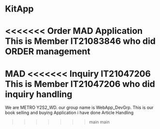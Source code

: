 # KitApp
<<<<<<< Order
MAD Application
This is Member IT21083846 who did ORDER management
=======
MAD
<<<<<<< Inquiry
IT21047206
This is Member IT21047206 who did inquiry handling
=======
We are METRO Y2S2_WD. our group name is WebApp_DevGrp.
This is our book selling and buying Application
i have done Article Handling
>>>>>>> main
>>>>>>> main
